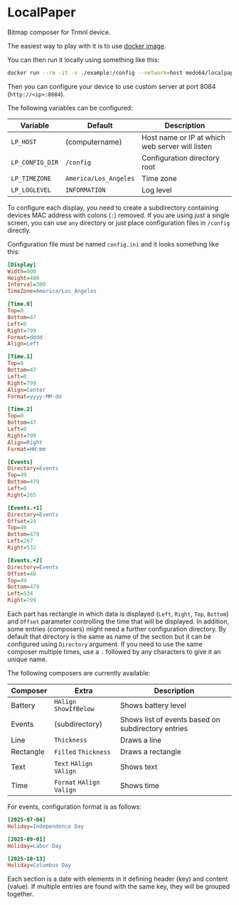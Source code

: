 LocalPaper
============

Bitmap composer for Trmnl device.

The easiest way to play with it is to use [docker image](https://hub.docker.com/r/medo64/localpaper).

You can then run it locally using something like this:
~~~sh
docker run --rm -it -v ./example:/config --network=host medo64/localpaper:latest
~~~

Then you can configure your device to use custom server at port 8084 (`http://<ip>:8084`).

The following variables can be configured:

| Variable        | Default               | Description                                     |
|-----------------|-----------------------|-------------------------------------------------|
| `LP_HOST`       | (computername)        | Host name or IP at which web server will listen |
| `LP_CONFIG_DIR` | `/config`             | Configuration directory root                    |
| `LP_TIMEZONE`   | `America/Los_Angeles` | Time zone                                       |
| `LP_LOGLEVEL`   | `INFORMATION`         | Log level                                       |

To configure each display, you need to create a subdirectory containing devices MAC address with colons (`:`) removed.
If you are using just a single screen, you can use `any` directory or just place configuration files in `/config` directly.

Configuration file must be named `config.ini` and it looks something like this:

~~~ini
[Display]
Width=800
Height=480
Interval=300
TimeZone=America/Los_Angeles

[Time.0]
Top=0
Bottom=47
Left=0
Right=799
Format=dddd
Align=Left

[Time.1]
Top=0
Bottom=47
Left=0
Right=799
Align=Center
Format=yyyy-MM-dd

[Time.2]
Top=0
Bottom=47
Left=0
Right=799
Align=Right
Format=HH:mm

[Events]
Directory=Events
Top=49
Bottom=479
Left=0
Right=265

[Events.+1]
Directory=Events
Offset=24
Top=49
Bottom=479
Left=267
Right=532

[Events.+2]
Directory=Events
Offset=48
Top=49
Bottom=479
Left=534
Right=799
~~~

Each part has rectangle in which data is displayed (`Left`, `Right`, `Top`, `Bottom`) and `Offset` parameter controlling the time that will be displayed.
In addition, some entries (composers) might need a further configuration directory. By default that directory is the same as name of the section but it can be configured using `Directory` argument.
If you need to use the same composer multiple times, use a `.` followed by any characters to give it an unique name.

The following composers are currently available:

| Composer  | Extra                      | Description                                        |
|-----------|----------------------------|----------------------------------------------------|
| Battery   | `HAlign` `ShowIfBelow`     | Shows battery level                                |
| Events    | (subdirectory)             | Shows list of events based on subdirectory entries |
| Line      | `Thickness`                | Draws a line                                       |
| Rectangle | `Filled` `Thickness`       | Draws a rectangle                                  |
| Text      | `Text` `HAlign` `VAlign`   | Shows text                                         |
| Time      | `Format` `HAlign` `Valign` | Shows time                                         |

For events, configuration format is as follows:

~~~ini
[2025-07-04]
Holiday=Independence Day

[2025-09-01]
Holiday=Labor Day

[2025-10-13]
Holiday=Columbus Day
~~~

Each section is a date with elements in it defining header (key) and content (value).
If multiple entries are found with the same key, they will be grouped together.
